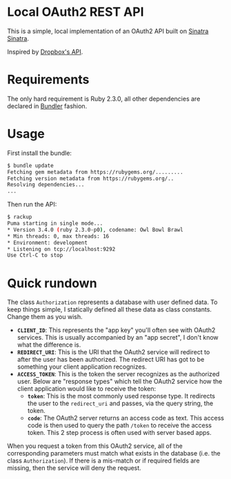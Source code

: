 # Local OAuth2 REST API
This is a simple, local implementation of an OAuth2 API built on [Sinatra]
[Sinatra].

Inspired by [Dropbox's API][Dropbox].

# Requirements
The only hard requirement is Ruby 2.3.0, all other dependencies are declared in
[Bundler] fashion.

# Usage
First install the bundle:

```sh
$ bundle update
Fetching gem metadata from https://rubygems.org/.........
Fetching version metadata from https://rubygems.org/..
Resolving dependencies...
...
```

Then run the API:

```sh
$ rackup
Puma starting in single mode...
* Version 3.4.0 (ruby 2.3.0-p0), codename: Owl Bowl Brawl
* Min threads: 0, max threads: 16
* Environment: development
* Listening on tcp://localhost:9292
Use Ctrl-C to stop
```

# Quick rundown
The class `Authorization` represents a database with user defined data. To keep things
simple, I statically defined all these data as class constants. Change them as you wish.

- **`CLIENT_ID`**: This represents the "app key" you'll often see with OAuth2 services.
  This is usually accompanied by an "app secret", I don't know what the difference is.
- **`REDIRECT_URI`**: This is the URI that the OAuth2 service will redirect to after
  the user has been authorized. The redirect URI has got to be something your client
  application recognizes.
- **`ACCESS_TOKEN`**: This is the token the server recognizes as the authorized user.
  Below are "response types" which tell the OAuth2 service how the client application
  would like to receive the token:
  - **`token`**: This is the most commonly used response type. It redirects the user to
    the `redirect_uri` and passes, via the query string, the token.
  - **`code`**: The OAuth2 server returns an access code as text. This access code is
    then used to query the path `/token` to receive the access token. This 2 step process
    is often used with server based apps.

When you request a token from this OAuth2 service, all of the corresponding parameters
must match what exists in the database (i.e. the class `Authorization`). If there is
a mis-match or if required fields are missing, then the service will deny the request.

[Sinatra]: http://www.sinatrarb.com/
[Bundler]: http://bundler.io/
[Dropbox]: https://www.dropbox.com/developers-v1/core/docs
